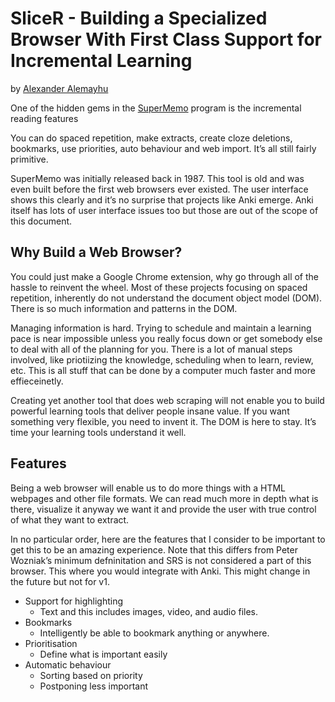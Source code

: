 # SliceR - Building a Specialized Browser With First Class Support for Incremental Learning 
by [Alexander Alemayhu](mailto:alexander@alemayhu.com)

One of the hidden gems in the [SuperMemo](https://www.google.com/url?q=http://supermemopedia.com/wiki/Main_Page&sa=D&source=editors&ust=1663531318000741&usg=AOvVaw0MK3aWK8ALwpVpm_tYlkcH) program is the incremental reading features

You can do spaced repetition, make extracts, create cloze deletions, bookmarks, use priorities, auto behaviour and web import. It’s all still fairly primitive.

SuperMemo was initially released back in 1987. This tool is old and was even built before the first web browsers ever existed. The user interface shows this clearly and it’s no surprise that projects like Anki emerge. Anki itself has lots of user interface issues too but those are out of the scope of this document.

Why Build a Web Browser?
------------------------

You could just make a Google Chrome extension, why go through all of the hassle to reinvent the wheel. Most of these projects focusing on spaced repetition, inherently do not understand the document object model (DOM). There is so much information and patterns in the DOM.

Managing information is hard. Trying to schedule and maintain a learning pace is near impossible unless you really focus down or get somebody else to deal with all of the planning for you. There is a lot of manual steps involved, like priotiizing the knowledge, scheduling when to learn, review, etc. This is all stuff that can be done by a computer much faster and more effieceinetly.

Creating yet another tool that does web scraping will not enable you to build powerful learning tools that deliver people insane value. If you want something very flexible, you need to invent it. The DOM is here to stay. It’s time your learning tools understand it well.

Features
--------

Being a web browser will enable us to do more things with a HTML webpages and other file formats. We can read much more in depth what is there, visualize it anyway we want it and provide the user with true control of what they want to extract.

In no particular order, here are the features that I consider to be important to get this to be an amazing experience. Note that this differs from Peter Wozniak’s minimum defninitation and SRS is not considered a part of this browser. This where you would integrate with Anki. This might change in the future but not for v1.

- Support for highlighting
  - Text and this includes images, video, and audio files.
- Bookmarks
  - Intelligently be able to bookmark anything or anywhere.
- Prioritisation
  - Define what is important easily
- Automatic behaviour
  - Sorting based on priority
  - Postponing less important
